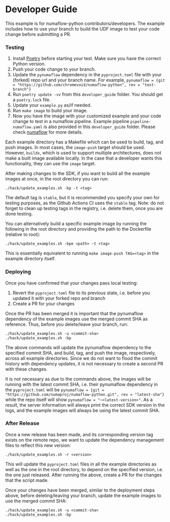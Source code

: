 # Developer Guide

This example is for numaflow-python contributors/developers. The example includes how to use your branch to build the UDF image to test your code change before submitting a PR.

### Testing

1. Install [Poetry](https://python-poetry.org/docs/) before starting your test. Make sure you have the correct Python version.
2. Push your code change to your branch.
3. Update the `pynumaflow` dependency in the `pyproject.toml` file with your (forked) repo url and your branch name. For example, `pynumaflow = {git = "https://github.com/chromevoid/numaflow-python", rev = "test-branch"}`
4. Run `poetry update -vv` from this `developer_guide` folder. You should get a `poetry.lock` file.
5. Update your `example.py` as/if needed.
6. Run `make image` to build your image.
7. Now you have the image with your customized example and your code change to test in a numaflow pipeline. Example pipeline `pipeline-numaflow.yaml` is also provided in this `developer_guide` folder. Please check [numaflow](https://numaflow.numaproj.io/) for more details.

Each example directory has a Makefile which can be used to build, tag, and push images. In most cases, the `image-push` target should be used.
However, `buildx`, which is used to support multiple architectures, does not make a built image available locally. In the case that a developer
wants this functionality, they can use the `image` target.

After making changes to the SDK, if you want to build all the example images at once, in the root directory you can run:
```shell
./hack/update_examples.sh -bp -t <tag>
```
The default tag is `stable`, but it is recommended you specify your own for testing purposes, as the Github Actions CI uses the `stable` tag. Note: do not forget to clean up testing tags
in the registry, i.e. delete them, once you are done testing.

You can alternatively build a specific example image by running the following in the root directory and providing the path to the Dockerfile (relative to root):
```shell
./hack/update_examples.sh -bpe <path> -t <tag>
```
This is essentially equivalent to running `make image-push TAG=<tag>` in the example directory itself.

### Deploying

Once you have confirmed that your changes pass local testing:
1. Revert the `pyproject.toml` file to its previous state, i.e. before you updated it with your forked repo and branch
2. Create a PR for your changes

Once the PR has been merged it is important that the pynumaflow dependency of the example images use the merged commit SHA
as reference. Thus, before you delete/leave your branch, run:
```shell
./hack/update_examples.sh -u <commit-sha>
./hack/update_examples.sh -bp
```

The above commands will update the pynumaflow dependency to the specified commit SHA, and build, tag, and push the image, respectively,
across all example directories. Since we do not want to flood the commit history with dependency updates, it is not necessary
to create a second PR with these changes.

It is not necessary as due to the commands above, the images will be running with the latest commit SHA, i.e. their
pynumaflow dependency in the `pyproject.toml` will be
`pynumaflow = {git = "https://github.com/numaproj/numaflow-python.git", rev = "latest-sha"}` while the repo itself will show
`pynumaflow = "~<latest-version>"`. As a result, the server information will always print the correct SDK version in the logs, and
the example images will always be using the latest commit SHA.


### After Release

Once a new release has been made, and its corresponding version tag exists on the remote repo, we want to update the dependency
management files to reflect this new version:

```shell
./hack/update_examples.sh -r <version>
  ```

This will update the `pyproject.toml` files in all the example directories as well as the one in the root directory,
to depend on the specified version, i.e. the one just released. After running the above, create a PR for the changes
that the script made.

Once your changes have been merged, similar to the deployment steps above, before deleting/leaving your branch, update
the example images to use the merged commit SHA:

```shell
./hack/update_examples.sh -u <commit-sha>
./hack/update_examples.sh -bp
```
